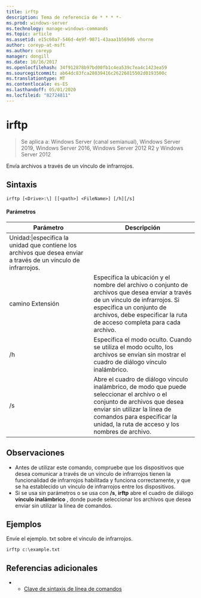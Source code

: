 ```yaml
---
title: irftp
description: Tema de referencia de * * * *-
ms.prod: windows-server
ms.technology: manage-windows-commands
ms.topic: article
ms.assetid: e15c60a7-546d-4e9f-9871-43aaa1b569d6 vhorne
author: coreyp-at-msft
ms.author: coreyp
manager: dongill
ms.date: 10/16/2017
ms.openlocfilehash: 34f912878b97bd00fb1c4ea539c7ea4c1423ea59
ms.sourcegitcommit: ab64dc83fca28039416c26226815502d0193500c
ms.translationtype: MT
ms.contentlocale: es-ES
ms.lasthandoff: 05/01/2020
ms.locfileid: "82724811"
---
```

# <a name="irftp"></a>irftp

> Se aplica a: Windows Server (canal semianual), Windows Server 2019, Windows Server 2016, Windows Server 2012 R2 y Windows Server 2012

Envía archivos a través de un vínculo de infrarrojos.    
## <a name="syntax"></a>Sintaxis  
```  
irftp [<Drive>:\] [[<path>] <FileName>] [/h][/s]  
```  

#### <a name="parameters"></a>Parámetros  
|Parámetro|Descripción|  
|-------|--------|  
|Unidad:\|especifica la unidad que contiene los archivos que desea enviar a través de un vínculo de infrarrojos.|  
|camino Extensión|Especifica la ubicación y el nombre del archivo o conjunto de archivos que desea enviar a través de un vínculo de infrarrojos. Si especifica un conjunto de archivos, debe especificar la ruta de acceso completa para cada archivo.|  
|/h|Especifica el modo oculto. Cuando se utiliza el modo oculto, los archivos se envían sin mostrar el cuadro de diálogo vínculo inalámbrico.|  
|/s|Abre el cuadro de diálogo vínculo inalámbrico, de modo que puede seleccionar el archivo o el conjunto de archivos que desea enviar sin utilizar la línea de comandos para especificar la unidad, la ruta de acceso y los nombres de archivo.|  

## <a name="remarks"></a>Observaciones  
-   Antes de utilizar este comando, compruebe que los dispositivos que desea comunicar a través de un vínculo de infrarrojos tienen la funcionalidad de infrarrojos habilitada y funciona correctamente, y que se ha establecido un vínculo de infrarrojos entre los dispositivos.  
-   Si se usa sin parámetros o se usa con **/s**, **irftp** abre el cuadro de diálogo **vínculo inalámbrico** , donde puede seleccionar los archivos que desea enviar sin utilizar la línea de comandos.  

## <a name="examples"></a>Ejemplos  
Envíe el ejemplo. txt sobre el vínculo de infrarrojos.  
```  
irftp c:\example.txt  
```  

## <a name="additional-references"></a>Referencias adicionales  
-   - [Clave de sintaxis de línea de comandos](command-line-syntax-key.md)  
